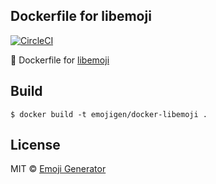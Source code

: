 ## Dockerfile for libemoji
[![CircleCI](https://circleci.com/gh/emoji-gen/docker-libemoji/tree/master.svg?style=shield)](https://circleci.com/gh/emoji-gen/docker-libemoji/tree/master)

:whale: Dockerfile for [libemoji](https://github.com/emoji-gen/libemoji)

## Build

```
$ docker build -t emojigen/docker-libemoji .
```

## License
MIT &copy; [Emoji Generator](https://emoji-gen.ninja/)
